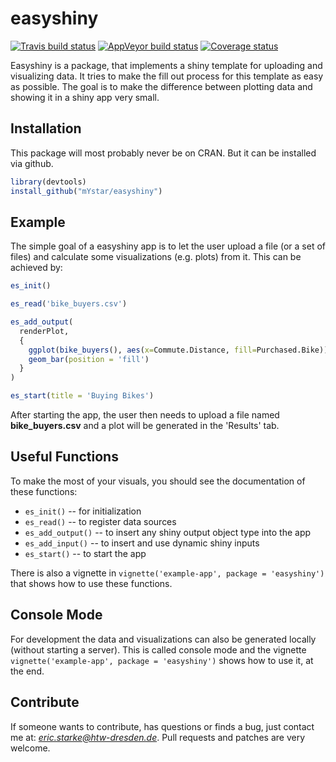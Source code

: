 
<!-- README.md is generated from README.Rmd. Please edit that file -->
easyshiny
=========

[![Travis build status](https://travis-ci.org/mYstar/easyshiny.svg?branch=master)](https://travis-ci.org/mYstar/easyshiny) [![AppVeyor build status](https://ci.appveyor.com/api/projects/status/github/mYstar/easyshiny?branch=master&svg=true)](https://ci.appveyor.com/project/mYstar/easyshiny) [![Coverage status](https://codecov.io/gh/mYstar/easyshiny/branch/master/graph/badge.svg)](https://codecov.io/github/mYstar/easyshiny?branch=master)

Easyshiny is a package, that implements a shiny template for uploading and visualizing data. It tries to make the fill out process for this template as easy as possible. The goal is to make the difference between plotting data and showing it in a shiny app very small.

Installation
------------

This package will most probably never be on CRAN. But it can be installed via github.

``` r
library(devtools)
install_github("mYstar/easyshiny")
```

Example
-------

The simple goal of a easyshiny app is to let the user upload a file (or a set of files) and calculate some visualizations (e.g. plots) from it. This can be achieved by:

``` r
es_init()

es_read('bike_buyers.csv')

es_add_output(
  renderPlot,
  { 
    ggplot(bike_buyers(), aes(x=Commute.Distance, fill=Purchased.Bike)) +
    geom_bar(position = 'fill')
  }
)

es_start(title = 'Buying Bikes')
```

After starting the app, the user then needs to upload a file named **bike\_buyers.csv** and a plot will be generated in the 'Results' tab.

Useful Functions
----------------

To make the most of your visuals, you should see the documentation of these functions:

-   `es_init()` -- for initialization
-   `es_read()` -- to register data sources
-   `es_add_output()` -- to insert any shiny output object type into the app
-   `es_add_input()` -- to insert and use dynamic shiny inputs
-   `es_start()` -- to start the app

There is also a vignette in `vignette('example-app', package = 'easyshiny')` that shows how to use these functions.

Console Mode
------------

For development the data and visualizations can also be generated locally (without starting a server). This is called console mode and the vignette `vignette('example-app', package = 'easyshiny')` shows how to use it, at the end.

Contribute
----------

If someone wants to contribute, has questions or finds a bug, just contact me at: *<eric.starke@htw-dresden.de>*. Pull requests and patches are very welcome.
